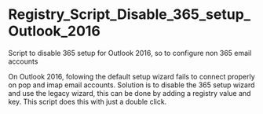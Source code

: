 # Registry_Script_Disable_365_setup_Outlook_2016
Script to disable 365 setup for Outlook 2016, so to configure non 365 email accounts

On Outlook 2016, folowing the default setup wizard fails to connect properly on pop and imap email accounts.
Solution is to disable the 365 setup wizard and use the legacy wizard, this can be done by adding a registry value and key.
This script does this with just a double click.
